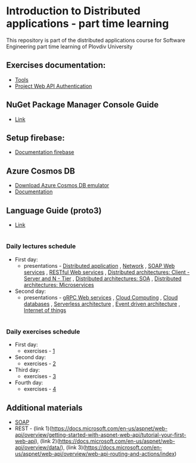 # Introduction to Distributed applications - part time learning
This repository is part of the distributed applications course for Software Engineering part time learning of Plovdiv University


## Exercises documentation:
* [Tools](https://github.com/pkyurkchiev/distributed-applications-se-p/tree/master/documentations/tools.md)
* [Project Web API Authentication](https://github.com/pkyurkchiev/distributed-applications-se-p/tree/master/documentations/project-authentication.md)


## NuGet Package Manager Console Guide
* [Link](https://github.com/pkyurkchiev/distributed-applications-se-p/tree/master/documentations/nuget-console.md)


## Setup firebase:
* [Documentation firebase](https://github.com/pkyurkchiev/distributed-applications-se-p/tree/master/documentations/setup-firebase.md)


## Azure Cosmos DB
* [Download Azure Cosmos DB emulator](https://aka.ms/cosmosdb-emulator)
* [Documentation](https://docs.microsoft.com/en-us/azure/cosmos-db/local-emulator)


## Language Guide (proto3)
* [Link](https://developers.google.com/protocol-buffers/docs/proto3#packages)


#
### Daily lectures schedule

* First day:
  * presentations - [Distributed application](https://github.com/pkyurkchiev/distributed-applications-se-p/tree/master/presentations/Lecture-01.pdf)
  , [Network](https://github.com/pkyurkchiev/distributed-applications-se-p/tree/master/presentations/Lecture-02.pdf)
  , [SOAP Web services](https://github.com/pkyurkchiev/distributed-applications-se-p/tree/master/presentations/Lecture-03.pdf)
  , [RESTful Web services](https://github.com/pkyurkchiev/distributed-applications-se-p/tree/master/presentations/Lecture-04.pdf)
  , [Distributed architectures: Client - Server and N - Tier](https://github.com/pkyurkchiev/distributed-applications-se-p/tree/master/presentations/Lecture-05.pdf)
  , [Distributed architectures: SOA](https://github.com/pkyurkchiev/distributed-applications-se-p/tree/master/presentations/Lecture-06.pdf)
  , [Distributed architectures: Microservices](https://github.com/pkyurkchiev/distributed-applications-se-p/tree/master/presentations/Lecture-07.pdf)
* Second day:
  * presentations - [gRPC Web services](https://github.com/pkyurkchiev/distributed-applications-se-p/tree/master/presentations/Lecture-08.pdf)
  , [Cloud Computing](https://github.com/pkyurkchiev/distributed-applications-se-p/tree/master/presentations/Lecture-09.pdf)
  , [Cloud databases](https://github.com/pkyurkchiev/distributed-applications-se-p/tree/master/presentations/Lecture-10.pdf)
  , [Serverless architecture](https://github.com/pkyurkchiev/distributed-applications-se-p/tree/master/presentations/Lecture-11.pdf)
  , [Event driven architecture](https://github.com/pkyurkchiev/distributed-applications-se-p/tree/master/presentations/Lecture-13.pdf)
  , [Internet of things](https://github.com/pkyurkchiev/distributed-applications-se-p/tree/master/presentations/Lecture-14.pdf)


#
### Daily exercises schedule

* First day:
  * exercises - [1](https://github.com/pkyurkchiev/distributed-applications-se-p/tree/master/exercises/01)
* Second day:
  * exercises - [2](https://github.com/pkyurkchiev/distributed-applications-se-d/tree/master/exercises/02)
* Third day:
  * exercises - [3](https://github.com/pkyurkchiev/distributed-applications-se-d/tree/master/exercises/03)
* Fourth day:
  * exercises - [4](https://github.com/pkyurkchiev/distributed-applications-se-d/tree/master/exercises/04)


## Additional materials
* [SOAP](https://docs.microsoft.com/en-us/visualstudio/data-tools/walkthrough-creating-a-simple-wcf-service-in-windows-forms?view=vs-2019)
* REST  - (link 1)(https://docs.microsoft.com/en-us/aspnet/web-api/overview/getting-started-with-aspnet-web-api/tutorial-your-first-web-api), (link 2)(https://docs.microsoft.com/en-us/aspnet/web-api/overview/data/), (link 3)(https://docs.microsoft.com/en-us/aspnet/web-api/overview/web-api-routing-and-actions/index)